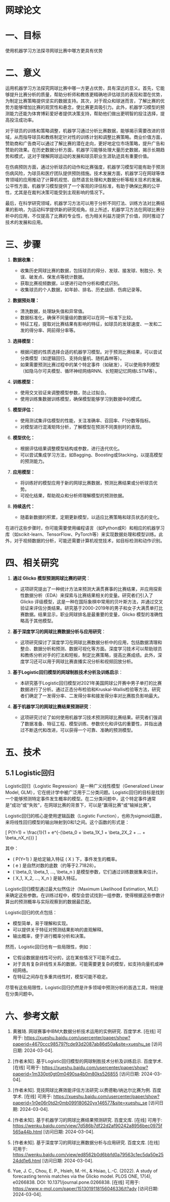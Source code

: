 # 网球论文

# 一、目标

使用机器学习方法探寻网球比赛中哪方更具有优势

# 二、意义

运用机器学习方法探究网球比赛中哪一方更占优势，具有深远的意义。首先，它能够提升比赛分析的质量，帮助分析师和教练更精确地评估球员的表现和潜在优势，为制定比赛策略提供坚实的数据支持。其次，对于观众和球迷而言，了解比赛的优势方能够增加比赛的观赏性和悬念，使比赛更具吸引力。此外，机器学习模型的预测能力还能为体育博彩爱好者提供决策支持，帮助他们做出更明智的投注选择，提高投注成功率。

对于球员的训练和策略调整，机器学习通过分析比赛数据，能够揭示需要改进的领域，从而指导球员和教练制定针对性的训练计划和调整比赛策略。商业价值方面，赞助商和广告商可以通过了解比赛的潜在走向，更好地定位市场策略，提升广告和赞助的效果。在历史数据分析方面，机器学习能够处理大量历史数据，揭示长期趋势和模式，这对于理解网球运动的发展和球员职业生涯轨迹具有重要价值。

在伤病预防方面，通过分析球员的动作和比赛强度，机器学习模型可能有助于预测伤病风险，为球员和医疗团队提供预防措施。技术发展方面，机器学习在网球等体育领域的应用推动了计算机视觉、自然语言处理和大数据分析等相关技术的发展。公平性方面，机器学习模型提供了一个客观的评估标准，有助于确保比赛的公平性，尤其是在裁判决策可能受到主观影响的情况下。

最后，在科学研究领域，机器学习方法可以用于分析不同打法、训练方法对比赛结果的影响，为运动科学提供新的研究视角。综上所述，机器学习方法在网球比赛分析中的应用，不仅提高了比赛的专业性，也为相关利益方提供了价值，同时推动了技术的发展和应用。

# 三、步骤

1. **数据收集：**
   - 收集历史网球比赛的数据，包括球员的得分、发球、接发球、制胜分、失误、破发点、保发点等统计数据。
   - 获取比赛视频数据，以便进行动作分析和模式识别。
   - 收集球员的个人数据，如年龄、排名、历史战绩、伤病记录等。

2. **数据预处理：**
   - 清洗数据，处理缺失值和异常值。
   - 数据标准化，确保不同量级的数据可以在同一标准下比较。
   - 特征工程，提取对比赛结果有影响的特征，如球员的发球速度、一发和二发的得分率、网前得分率等。

3. **选择模型：**
   - 根据问题的性质选择合适的机器学习模型。对于预测比赛结果，可以尝试分类模型（如逻辑回归、支持向量机、随机森林等）。
   - 如果需要预测比赛过程中的某个特定事件（如破发），可以使用序列模型（如隐马尔可夫模型、循环神经网络RNN、长短期记忆网络LSTM等）。

4. **训练模型：**
   - 使用交叉验证来调整模型参数，防止过拟合。
   - 使用训练集数据训练模型，确保模型能够学习到数据中的模式。

5. **模型评估：**
   - 使用测试集评估模型的性能，关注准确率、召回率、F1分数等指标。
   - 对模型进行混淆矩阵分析，了解模型在预测不同类别时的表现。

6. **模型优化：**
   - 根据评估结果调整模型结构或参数，进行迭代优化。
   - 可以尝试集成学习方法，如Bagging、Boosting或Stacking，以提高模型的预测能力。

7. **应用模型：**
   - 将训练好的模型应用于新的网球比赛数据，预测比赛结果或分析球员优势。
   - 可视化结果，帮助观众和分析师理解模型的预测依据。

8. **持续迭代：**
   - 随着新数据的积累，定期更新模型，以适应比赛策略和球员状态的变化。

在进行这些步骤时，你可能需要使用编程语言（如Python或R）和相应的机器学习库（如scikit-learn、TensorFlow、PyTorch等）来实现数据处理和模型训练。此外，对于视频数据的分析，可能还需要计算机视觉技术，如目标检测和动作识别。

# 四、相关研究

1. **通过 Glicko 模型预测网球比赛的研究**：
   - 这项研究提出了一种统计方法来预测大满贯赛事的比赛结果，并应用探索性数据分析（EDA）来探索与比赛结果相关的变量。研究者们引入了 Glicko 评级模型，这是一种在国际象棋中常用的贝叶斯方法，并通过交叉验证来评估分类结果。研究基于2000-2019年的男子和女子大满贯单打比赛数据。结果显示，职业网球排名是最重要的变量，Glicko 模型的准确性略高于其他模型。

2. **基于深度学习的网球比赛数据分析与应用研究**：
   - 这项研究探讨了深度学习在网球比赛数据分析中的应用，包括数据清理和整合、数据分析和预测、数据可视化等方面。深度学习技术可以帮助球员和教练分析对手的打法和短板，制定比赛策略，提高比赛成绩。此外，深度学习还可以用于网球比赛直播实况分析和视频回放分析。

3. **基于Logistic回归模型的网球制胜技术分析及训练启示**：
   - 本研究基于Logistic回归模型对2021年美国网球公开赛中男子单打的比赛数据进行了分析。通过正态分布检验和Kruskal-Wallis检验等方法，研究者们确定了一发得分率、二发得分率和接发得分率对比赛胜负影响最大。

4. **基于机器学习的网球比赛结果预测研究**：
   - 这项研究讨论了如何使用机器学习技术预测网球比赛结果。研究者们强调了数据准备、特征工程、模型训练、参数优化和评估的重要性，并指出通过不断迭代和改进，可以获得一个可靠、准确的预测模型。

# 五、技术

## 5.1 Logistic回归

Logistic回归（Logistic Regression）是一种广义线性模型（Generalized Linear Model, GLM），它在统计学中被广泛用于二分类问题。Logistic回归的目标是找到一个能够预测特定事件发生概率的模型。在二分类问题中，这个特定事件通常是“成功”或“失败”，在网球比赛的背景下，可以是“赢得比赛”或“输掉比赛”。

Logistic回归的核心是使用逻辑函数（Logistic Function），也称为sigmoid函数，来将线性回归模型的输出映射到0和1之间。这个函数的形式是：

\[ P(Y=1) = \frac{1}{1 + e^{-(\beta_0 + \beta_1X_1 + \beta_2X_2 + ... + \beta_nX_n)}} \]

其中：
- \( P(Y=1) \) 是给定输入特征 \( X \) 下，事件发生的概率。
- \( e \) 是自然对数的底数（约等于2.71828）。
- \( \beta_0, \beta_1, ..., \beta_n \) 是模型参数，它们通过训练数据集来估计。
- \( X_1, X_2, ..., X_n \) 是输入特征。

Logistic回归模型通过最大似然估计（Maximum Likelihood Estimation, MLE）来确定这些参数。在训练过程中，模型会尝试找到一组参数，使得根据这些参数计算出的预测概率与实际观察到的数据最匹配。

Logistic回归的优点包括：
- 模型简单，易于理解和实现。
- 可以提供关于特征对预测结果影响的直观解释。
- 输出概率，便于进行概率分析和决策。

然而，Logistic回归也有一些局限性，例如：
- 它假设数据是线性可分的，这在某些情况下可能不成立。
- 对于具有复杂非线性关系的数据，可能需要更复杂的模型，如支持向量机或神经网络。
- 在特征之间存在多重共线性时，模型可能不稳定。

尽管有这些局限性，Logistic回归仍然是许多领域中预测分析的首选工具，特别是在分类问题中。

# 六、参考文献

1. 黄雅琦. 网球赛事中IBM大数据分析技术运用的实例研究. 百度学术. [在线] 可用于: https://xueshu.baidu.com/usercenter/paper/show?paperid=4670ccc985797fcde93d2087ab86d50a&site=xueshu_se [访问日期: 2024-03-04].

2. [作者未知]. 基于Logistic回归模型的网球制胜技术分析及训练启示. 百度学术. [在线] 可用于: https://xueshu.baidu.com/usercenter/paper/show?paperid=1m330pt0gt0m0490sa4b0m80ks526855 [访问日期: 2024-03-04].

3. [作者未知]. 竞技网球比赛效能评估方法研究:以费德勒/纳达尔比赛为例. 百度学术. [在线] 可用于: https://xueshu.baidu.com/usercenter/paper/show?paperid=1r0e06r0td2r0mb099180620yx146577&site=xueshu_se [访问日期: 2024-03-04].

4. [作者未知]. 基于机器学习的网球比赛结果预测研究. 百度文库. [在线] 可用于: https://wenku.baidu.com/view/7d586b7df22d2af90242a8956bec0975f565a44b.html [访问日期: 2024-03-04].

5. [作者未知]. 基于深度学习的网球比赛数据分析与应用研究. 百度文库. [在线] 可用于: https://wenku.baidu.com/view/ed8562b0d6bbfd0a79563c1ec5da50e2524dd1e6.html [访问日期: 2024-03-04].

6. Yue, J. C., Chou, E. P., Hsieh, M.-H., & Hsiao, L.-C. (2022). A study of forecasting tennis matches via the Glicko model. PLOS ONE, 17(4), e0266838. DOI: 10.1371/journal.pone.0266838. [在线] 可用于: https://www.x-mol.com/paper/1513019118156046336/t?adv [访问日期: 2024-03-04].
